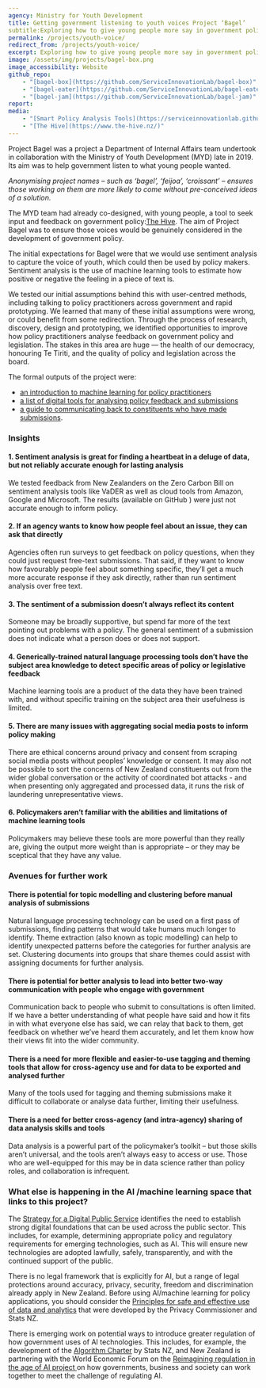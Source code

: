 ```yaml
---
agency: Ministry for Youth Development
title: Getting government listening to youth voices Project ‘Bagel’
subtitle:Exploring how to give young people more say in government policy - and getting government to listen.
permalink: /projects/youth-voice/
redirect_from: /projects/youth-voice/
excerpt: Exploring how to give young people more say in government policy - and getting government to listen.
image: /assets/img/projects/bagel-box.png
image_accessibility: Website
github_repo:
    - "[bagel-box](https://github.com/ServiceInnovationLab/bagel-box)"
    - "[bagel-eater](https://github.com/ServiceInnovationLab/bagel-eater)"
    - "[bagel-jam](https://github.com/ServiceInnovationLab/bagel-jam)"
report:
media:
    - "[Smart Policy Analysis Tools](https://serviceinnovationlab.github.io/bagel-box/)"
    - "[The Hive](https://www.the-hive.nz/)"
---
```



Project Bagel was a project a Department of Internal Affairs team undertook in collaboration with the Ministry of Youth Development (MYD) late in 2019. Its aim was to help government listen to what young people wanted.

*Anonymising project names – such as ‘bagel’, ‘feijoa’, ‘croissant’ – ensures those working on them are more likely to come without pre-conceived ideas of a solution.*

The MYD team had already co-designed, with young people, a tool to seek input and feedback on government policy:[The Hive](https://www.the-hive.nz/). The aim of Project Bagel was to ensure those voices would be genuinely considered in the development of government policy.

The initial expectations for Bagel were that we would use sentiment analysis to capture the voice of youth, which could then be used by policy makers. Sentiment analysis is the use of machine learning tools to estimate how positive or negative the feeling in a piece of text is.

We tested our initial assumptions behind this with user-centred methods, including talking to policy practitioners across government and rapid prototyping. We learned that many of these initial assumptions were wrong, or could benefit from some redirection.
Through the process of research, discovery, design and prototyping, we identified opportunities to improve how policy practitioners analyse feedback on government policy and legislation. The stakes in this area are huge — the health of our democracy, honouring Te Tiriti, and the quality of policy and legislation across the board.

The formal outputs of the project were:
* [an introduction to machine learning for policy practitioners](https://serviceinnovationlab.github.io/bagel-box/intro/)
* [a list of digital tools for analysing policy feedback and submissions](https://serviceinnovationlab.github.io/bagel-box/matrix/)
* [a guide to communicating back to constituents who have made submissions](https://serviceinnovationlab.github.io/bagel-box/feedback-loop/).

### Insights

#### 1. Sentiment analysis is great for finding a heartbeat in a deluge of data, but not reliably accurate enough for lasting analysis
We tested feedback from New Zealanders on the Zero Carbon Bill on sentiment analysis tools like VaDER as well as cloud tools from Amazon, Google and Microsoft. The results (available on GitHub ) were just not accurate enough to inform policy.

#### 2. If an agency wants to know how people feel about an issue, they can ask that directly
Agencies often run surveys to get feedback on policy questions, when they could just request free-text submissions. That said, if they want to know how favourably people feel about something specific, they’ll get a much more accurate response if they ask directly, rather than run sentiment analysis over free text.

#### 3. The sentiment of a submission doesn’t always reflect its content
Someone may be broadly supportive, but spend far more of the text pointing out problems with a policy. The general sentiment of a submission does not indicate what a person does or does not support.


#### 4. Generically-trained natural language processing tools don’t have the subject area knowledge to detect specific areas of policy or legislative feedback
Machine learning tools are a product of the data they have been trained with, and without specific training on the subject area their usefulness is limited.

#### 5. There are many issues with aggregating social media posts to inform policy making
There are ethical concerns around privacy and consent from scraping social media posts without peoples’ knowledge or consent. It may also not be possible to sort the concerns of New Zealand constituents out from the wider global conversation or the activity of coordinated bot attacks - and when presenting only aggregated and processed data, it runs the risk of laundering unrepresentative views.

#### 6. Policymakers aren’t familiar with the abilities and limitations of machine learning tools
Policymakers may believe these tools are more powerful than they really are, giving the output more weight than is appropriate – or they may be sceptical that they have any value.

### Avenues for further work

#### There is potential for topic modelling and clustering before manual analysis of submissions
Natural language processing technology can be used on a first pass of submissions, finding patterns that would take humans much longer to identify. Theme extraction (also known as topic modelling) can help to identify unexpected patterns before the categories for further analysis are set. Clustering documents into groups that share themes could assist with assigning documents for further analysis.

#### There is potential for better analysis to lead into better two-way communication with people who engage with government
Communication back to people who submit to consultations is often limited. If we have a better understanding of what people have said and how it fits in with what everyone else has said, we can relay that back to them, get feedback on whether we’ve heard them accurately, and let them know how their views fit into the wider community.

#### There is a need for more flexible and easier-to-use tagging and theming tools that allow for cross-agency use and for data to be exported and analysed further
Many of the tools used for tagging and theming submissions make it difficult to collaborate or analyse data further, limiting their usefulness.

#### There is a need for better cross-agency (and intra-agency) sharing of data analysis skills and tools
Data analysis is a powerful part of the policymaker’s toolkit – but those skills aren’t universal, and the tools aren’t always easy to access or use. Those who are well-equipped for this may be in data science rather than policy roles, and collaboration is infrequent.

### What else is happening in the AI /machine learning space that links to this project?

The [Strategy for a Digital Public Service](https://www.digital.govt.nz/digital-government/strategy/strategy-summary/) identifies the need to establish strong digital foundations that can be used across the public sector. This includes, for example, determining appropriate policy and regulatory requirements for emerging technologies, such as AI. This will ensure new technologies are adopted lawfully, safely, transparently, and with the continued support of the public.

There is no legal framework that is explicitly for AI, but a range of legal protections around accuracy, privacy, security, freedom and discrimination already apply in New Zealand. Before using AI/machine learning for policy applications, you should consider the  [Principles for safe and effective use of data and analytics](https://www.stats.govt.nz/about-us/data-leadership/#principles)  that were developed by the Privacy Commissioner and Stats NZ.

There is emerging work on potential ways to introduce greater regulation of how government uses of AI technologies. This includes, for example, the development of the  [Algorithm Charter](https://data.govt.nz/use-data/analyse-data/government-algorithm-transparency-and-accountability/draft-algorithm-charter/) by Stats NZ, and New Zealand is partnering with the World Economic Forum on the [Reimagining regulation in the age of AI project ](https://www.digital.govt.nz/blog/reimagining-regulation-in-the-age-of-artificial-intelligence/)  on how governments, business and society can work together to meet the challenge of regulating AI.

